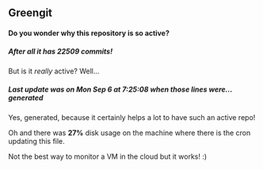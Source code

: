 ## Greengit

#### Do you wonder why this repository is so active?

##### After all it has 22509 commits!

But is it *really* active? Well...

##### Last update was on Mon Sep 6 at 7:25:08 when those lines were... generated

Yes, generated, because it certainly helps a lot to have such an active repo!

Oh and there was **27%** disk usage on the machine
where there is the cron updating this file.

Not the best way to monitor a VM in the cloud but it works! :)
